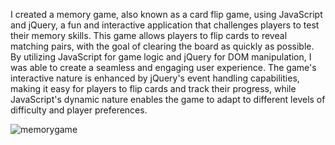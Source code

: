 I created a memory game, also known as a card flip game, using JavaScript and jQuery, a fun and interactive application that challenges players to test their memory skills.
This game allows players to flip cards to reveal matching pairs, with the goal of clearing the board as quickly as possible. By utilizing JavaScript for game logic and jQuery for DOM manipulation,
I was able to create a seamless and engaging user experience. The game's interactive nature is enhanced by jQuery's event handling capabilities, making it easy for players to flip cards and track their progress,
while JavaScript's dynamic nature enables the game to adapt to different levels of difficulty and player preferences.

![memorygame](https://github.com/user-attachments/assets/2e105849-b873-4578-9a2b-ea6e573b09ff)
